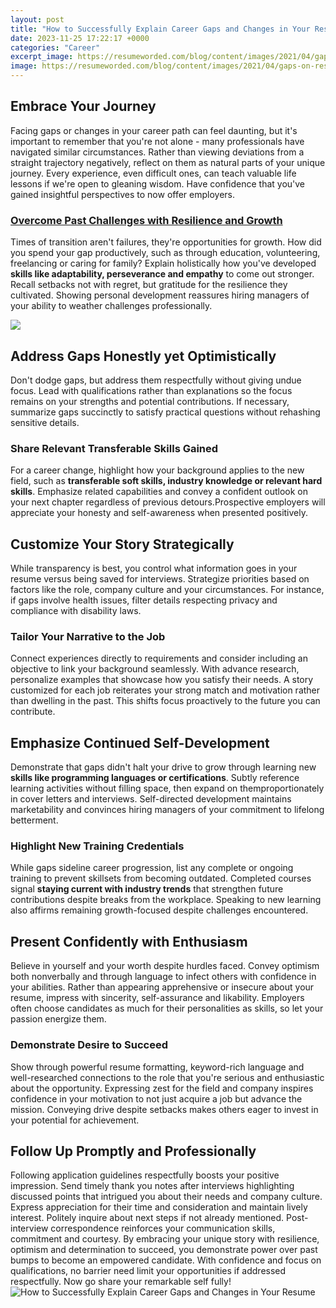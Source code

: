 ```yaml
---
layout: post
title: "How to Successfully Explain Career Gaps and Changes in Your Resume"
date: 2023-11-25 17:22:17 +0000
categories: "Career"
excerpt_image: https://resumeworded.com/blog/content/images/2021/04/gaps-on-resume-1.png
image: https://resumeworded.com/blog/content/images/2021/04/gaps-on-resume-1.png
---
```


## Embrace Your Journey  
Facing gaps or changes in your career path can feel daunting, but it's important to remember that you're not alone - many professionals have navigated similar circumstances. Rather than viewing deviations from a straight trajectory negatively, reflect on them as natural parts of your unique journey. Every experience, even difficult ones, can teach valuable life lessons if we're open to gleaning wisdom. Have confidence that you've gained insightful perspectives to now offer employers.  
### [Overcome Past Challenges with Resilience and Growth](https://yt.io.vn/collection/ahlers)
Times of transition aren't failures, they're opportunities for growth. How did you spend your gap productively, such as through education, volunteering, freelancing or caring for family? Explain holistically how you've developed **skills like adaptability, perseverance and empathy** to come out stronger. Recall setbacks not with regret, but gratitude for the resilience they cultivated. Showing personal development reassures hiring managers of your ability to weather challenges professionally.

![](https://careerprep.me/wp-content/uploads/2020/09/example-of-a-gap-on-a-resume.png)
## Address Gaps Honestly yet Optimistically  
Don't dodge gaps, but address them respectfully without giving undue focus. Lead with qualifications rather than explanations so the focus remains on your strengths and potential contributions. If necessary, summarize gaps succinctly to satisfy practical questions without rehashing sensitive details.  
### **Share Relevant Transferable Skills Gained**
For a career change, highlight how your background applies to the new field, such as **transferable soft skills, industry knowledge or relevant hard skills**. Emphasize related capabilities and convey a confident outlook on your next chapter regardless of previous detours.Prospective employers will appreciate your honesty and self-awareness when presented positively.
## Customize Your Story Strategically
While transparency is best, you control what information goes in your resume versus being saved for interviews. Strategize priorities based on factors like the role, company culture and your circumstances. For instance, if gaps involve health issues, filter details respecting privacy and compliance with disability laws. 
### **Tailor Your Narrative to the Job** 
Connect experiences directly to requirements and consider including an objective to link your background seamlessly. With advance research, personalize examples that showcase how you satisfy their needs. A story customized for each job reiterates your strong match and motivation rather than dwelling in the past. This shifts focus proactively to the future you can contribute.
## Emphasize Continued Self-Development 
Demonstrate that gaps didn't halt your drive to grow through learning new **skills like programming languages or certifications**. Subtly reference learning activities without filling space, then expand on themproportionately in cover letters and interviews. Self-directed development maintains marketability and convinces hiring managers of your commitment to lifelong betterment.  
### **Highlight New Training Credentials**
While gaps sideline career progression, list any complete or ongoing training to prevent skillsets from becoming outdated. Completed courses signal **staying current with industry trends** that strengthen future contributions despite breaks from the workplace. Speaking to new learning also affirms remaining growth-focused despite challenges encountered.
## Present Confidently with Enthusiasm
Believe in yourself and your worth despite hurdles faced. Convey optimism both nonverbally and through language to infect others with confidence in your abilities. Rather than appearing apprehensive or insecure about your resume, impress with sincerity, self-assurance and likability. Employers often choose candidates as much for their personalities as skills, so let your passion energize them.  
### **Demonstrate Desire to Succeed**
Show through powerful resume formatting, keyword-rich language and well-researched connections to the role that you're serious and enthusiastic about the opportunity. Expressing zest for the field and company inspires confidence in your motivation to not just acquire a job but advance the mission. Conveying drive despite setbacks makes others eager to invest in your potential for achievement.
## Follow Up Promptly and Professionally
Following application guidelines respectfully boosts your positive impression. Send timely thank you notes after interviews highlighting discussed points that intrigued you about their needs and company culture. Express appreciation for their time and consideration and maintain lively interest. Politely inquire about next steps if not already mentioned. Post-interview correspondence reinforces your communication skills, commitment and courtesy.
By embracing your unique story with resilience, optimism and determination to succeed, you demonstrate power over past bumps to become an empowered candidate. With confidence and focus on qualifications, no barrier need limit your opportunities if addressed respectfully. Now go share your remarkable self fully!
![How to Successfully Explain Career Gaps and Changes in Your Resume](https://resumeworded.com/blog/content/images/2021/04/gaps-on-resume-1.png)